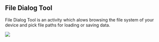 File Dialog Tool
----------------
File Dialog Tool is an activity which alows browsing the file system of your
device and pick file paths for loading or saving data.

![](localTempApp.png)

